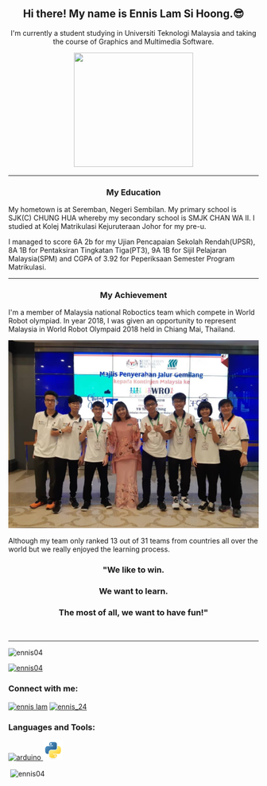 <h2 align="center">Hi there! My name is Ennis Lam Si Hoong.😎</h2>

<p align="center">I'm currently a student studying in Universiti Teknologi Malaysia and taking the course of Graphics and Multimedia Software.</p>

<p align="center"> <img src="https://github.com/Ennis04/Ennis04/assets/148412826/81ad18e0-078e-49f2-ad7f-202b40cf2097" alt="" height="230" width="240" /></p>

---

<h3 align="center">My Education</h3>

My hometown is at Seremban, Negeri Sembilan. My primary school is SJK(C) CHUNG HUA whereby my secondary school is SMJK CHAN WA II. I studied at Kolej Matrikulasi Kejuruteraan Johor for my pre-u.

I managed to score 6A 2b for my Ujian Pencapaian Sekolah Rendah(UPSR), 8A 1B for Pentaksiran Tingkatan Tiga(PT3), 9A 1B for Sijil Pelajaran Malaysia(SPM) and CGPA of 3.92 for Peperiksaan Semester Program Matrikulasi.

---

<h3 align="center">My Achievement</h3>

I'm a member of Malaysia national Roboctics team which compete in World Robot olympiad. In year 2018, I was given an opportunity to represent Malaysia in World Robot Olympaid 2018 held in Chiang Mai, Thailand.

![gallery](https://github.com/Ennis04/Ennis04/blob/0cf21b1a1907da6ede20998fccd89186b45cd494/WhatsApp%20Image%202024-01-19%20at%2020.08.19_268b73d3.jpg)

Although my team only ranked 13 out of 31 teams from countries all over the world but we really enjoyed the learning process.

<h3 align="center">"We like to win.</h3>

<h3 align="center">We want to learn.</h3>

<h3 align="center">The most of all, we want to have fun!"</h3><br />

---

<p align="left"> <img src="https://komarev.com/ghpvc/?username=ennis04&label=Profile%20views&color=0e75b6&style=flat" alt="ennis04" /> </p>

<p align="left"> <a href="https://github.com/ryo-ma/github-profile-trophy"><img src="https://github-profile-trophy.vercel.app/?username=ennis04" alt="ennis04" /></a> </p>

<h3 align="left">Connect with me:</h3>
<p align="left">
<a href="https://fb.com/ennis lam" target="blank"><img align="center" src="https://raw.githubusercontent.com/rahuldkjain/github-profile-readme-generator/master/src/images/icons/Social/facebook.svg" alt="ennis lam" height="30" width="40" /></a>
<a href="https://instagram.com/ennis_24" target="blank"><img align="center" src="https://raw.githubusercontent.com/rahuldkjain/github-profile-readme-generator/master/src/images/icons/Social/instagram.svg" alt="ennis_24" height="30" width="40" /></a>
</p>

<h3 align="left">Languages and Tools:</h3>
<p align="left"> <a href="https://www.arduino.cc/" target="_blank" rel="noreferrer"> <img src="https://cdn.worldvectorlogo.com/logos/arduino-1.svg" alt="arduino" width="40" height="40"/> </a> <a href="https://www.python.org" target="_blank" rel="noreferrer"> <img src="https://raw.githubusercontent.com/devicons/devicon/master/icons/python/python-original.svg" alt="python" width="40" height="40"/> </a> </p>

<p>&nbsp;<img align="center" src="https://github-readme-stats.vercel.app/api?username=ennis04&show_icons=true&locale=en" alt="ennis04" /></p>



<!--
**Ennis04/Ennis04** is a ✨ _special_ ✨ repository because its `README.md` (this file) appears on your GitHub profile.

Here are some ideas to get you started:

- 🔭 I’m currently working on ...
- 🌱 I’m currently learning ...
- 👯 I’m looking to collaborate on ...
- 🤔 I’m looking for help with ...
- 💬 Ask me about ...
- 📫 How to reach me: ...
- 😄 Pronouns: ...
- ⚡ Fun fact: ...
-->
